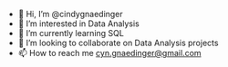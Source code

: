 - 👋 Hi, I’m @cindygnaedinger
- 👀 I’m interested in Data Analysis
- 🌱 I’m currently learning SQL
- 💞️ I’m looking to collaborate on Data Analysis projects
- 📫 How to reach me cyn.gnaedinger@gmail.com

<!---
cindygnaedinger/cindygnaedinger is a ✨ special ✨ repository because its `README.md` (this file) appears on your GitHub profile.
You can click the Preview link to take a look at your changes.
--->
